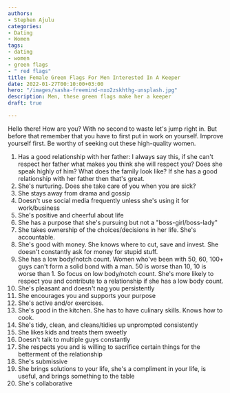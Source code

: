 ```yaml
---
authors:
- Stephen Ajulu
categories:
- Dating
- Women
tags:
- dating
- women
- green flags
- " red flags"
title: Female Green Flags For Men Interested In A Keeper
date: 2022-01-27T00:10:00+03:00
hero: "/images/sasha-freemind-nxo2zskhthg-unsplash.jpg"
description: Men, these green flags make her a keeper
draft: true

---
```

Hello there! How are you? With no second to waste let's jump right in. But before that remember that you have to first put in work on yourself. Improve yourself first. Be worthy of seeking out these high-quality women.

 1. Has a good relationship with her father: I always say this, if she can't respect her father what makes you think she will respect you? Does she speak highly of him? What does the family look like? If she has a good relationship with her father then that's great.
 2. She's nurturing. Does she take care of you when you are sick?
 3. She stays away from drama and gossip
 4. Doesn't use social media frequently unless she's using it for work/business
 5. She's positive and cheerful about life
 6. She has a purpose that she's pursuing but not a "boss-girl/boss-lady"
 7. She takes ownership of the choices/decisions in her life. She's accountable.
 8. She's good with money. She knows where to cut, save and invest. She doesn't constantly ask for money for stupid stuff.
 9. She has a low body/notch count. Women who've been with 50, 60, 100+ guys can't form a solid bond with a man. 50 is worse than 10, 10 is worse than 1. So focus on low body/notch count. She's more likely to respect you and contribute to a relationship if she has a low body count.
10. She's pleasant and doesn't nag you persistently
11. She encourages you and supports your purpose
12. She's active and/or exercises.
13. She's good in the kitchen. She has to have culinary skills. Knows how to cook.
14. She's tidy, clean, and cleans/tidies up unprompted consistently
15. She likes kids and treats them sweetly
16. Doesn't talk to multiple guys constantly
17. She respects you and is willing to sacrifice certain things for the betterment of the relationship
18. She's submissive
19. She brings solutions to your life, she's a compliment in your life, is useful, and brings something to the table
20. She's collaborative